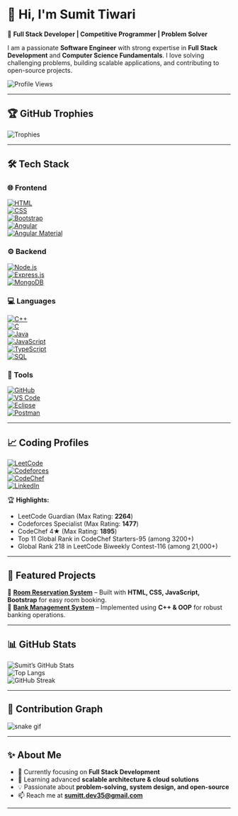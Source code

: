 # 👋 Hi, I'm Sumit Tiwari  

🚀 **Full Stack Developer | Competitive Programmer | Problem Solver**  

I am a passionate **Software Engineer** with strong expertise in **Full Stack Development** and **Computer Science Fundamentals**. I love solving challenging problems, building scalable applications, and contributing to open-source projects.  

![Profile Views](https://komarev.com/ghpvc/?username=Sumit-Dev35&label=Profile%20views&color=0e75b6&style=flat)  

---

## 🏆 GitHub Trophies  

![Trophies](https://github-profile-trophy.vercel.app/?username=Sumit-Dev35&theme=radical&margin-w=15&margin-h=15&no-frame=true&column=7)  

---

## 🛠️ Tech Stack  

### 🌐 Frontend  
[![HTML](https://img.shields.io/badge/HTML5-E34F26?style=for-the-badge&logo=html5&logoColor=white)]()  
[![CSS](https://img.shields.io/badge/CSS3-1572B6?style=for-the-badge&logo=css3&logoColor=white)]()  
[![Bootstrap](https://img.shields.io/badge/Bootstrap-563D7C?style=for-the-badge&logo=bootstrap&logoColor=white)]()  
[![Angular](https://img.shields.io/badge/Angular-DD0031?style=for-the-badge&logo=angular&logoColor=white)]()  
[![Angular Material](https://img.shields.io/badge/Angular%20Material-757575?style=for-the-badge&logo=angular&logoColor=white)]()  

### ⚙️ Backend  
[![Node.js](https://img.shields.io/badge/Node.js-339933?style=for-the-badge&logo=node.js&logoColor=white)]()  
[![Express.js](https://img.shields.io/badge/Express.js-000000?style=for-the-badge&logo=express&logoColor=white)]()  
[![MongoDB](https://img.shields.io/badge/MongoDB-47A248?style=for-the-badge&logo=mongodb&logoColor=white)]()  

### 💻 Languages  
[![C++](https://img.shields.io/badge/C++-00599C?style=for-the-badge&logo=c%2b%2b&logoColor=white)]()  
[![C](https://img.shields.io/badge/C-00599C?style=for-the-badge&logo=c&logoColor=white)]()  
[![Java](https://img.shields.io/badge/Java-007396?style=for-the-badge&logo=java&logoColor=white)]()  
[![JavaScript](https://img.shields.io/badge/JavaScript-F7DF1E?style=for-the-badge&logo=javascript&logoColor=black)]()  
[![TypeScript](https://img.shields.io/badge/TypeScript-007ACC?style=for-the-badge&logo=typescript&logoColor=white)]()  
[![SQL](https://img.shields.io/badge/SQL-336791?style=for-the-badge&logo=postgresql&logoColor=white)]()  

### 🧰 Tools  
[![GitHub](https://img.shields.io/badge/GitHub-181717?style=for-the-badge&logo=github&logoColor=white)](https://github.com/Sumit-Dev35)  
[![VS Code](https://img.shields.io/badge/VS%20Code-0078d7?style=for-the-badge&logo=visual-studio-code&logoColor=white)]()  
[![Eclipse](https://img.shields.io/badge/Eclipse-2C2255?style=for-the-badge&logo=eclipse&logoColor=white)]()  
[![Postman](https://img.shields.io/badge/Postman-FF6C37?style=for-the-badge&logo=postman&logoColor=white)]()  

---

## 📈 Coding Profiles  

[![LeetCode](https://img.shields.io/badge/LeetCode-FFA116?style=for-the-badge&logo=leetcode&logoColor=white)](https://leetcode.com/u/Bitwise_Operator/)  
[![Codeforces](https://img.shields.io/badge/Codeforces-1F8ACB?style=for-the-badge&logo=codeforces&logoColor=white)](https://codeforces.com/profile/Bitwise_operator)  
[![CodeChef](https://img.shields.io/badge/CodeChef-5B4638?style=for-the-badge&logo=codechef&logoColor=white)](https://www.codechef.com/users/bitwise91)  
[![LinkedIn](https://img.shields.io/badge/LinkedIn-0A66C2?style=for-the-badge&logo=linkedin&logoColor=white)](https://www.linkedin.com/in/sumit-tiwari-b7a5b1222/)  

🏆 **Highlights:**  
- LeetCode Guardian (Max Rating: **2264**)  
- Codeforces Specialist (Max Rating: **1477**)  
- CodeChef 4★ (Max Rating: **1895**)  
- Top 11 Global Rank in CodeChef Starters-95 (among 3200+)  
- Global Rank 218 in LeetCode Biweekly Contest-116 (among 21,000+)  

---

## 📂 Featured Projects  

🔹 [**Room Reservation System**](https://github.com/SUMIT-TI/roombooking) – Built with **HTML, CSS, JavaScript, Bootstrap** for easy room booking.  
🔹 [**Bank Management System**](https://github.com/SUMIT-TI/Bank-Management-Solution) – Implemented using **C++ & OOP** for robust banking operations.  

---

## 📊 GitHub Stats  

![Sumit’s GitHub Stats](https://github-readme-stats.vercel.app/api?username=Sumit-Dev35&show_icons=true&theme=radical)  
![Top Langs](https://github-readme-stats.vercel.app/api/top-langs/?username=Sumit-Dev35&layout=compact&theme=radical)  
![GitHub Streak](https://streak-stats.demolab.com?user=Sumit-Dev35&theme=radical)  

---

## 🐍 Contribution Graph  

![snake gif](https://github.com/Sumit-Dev35/Sumit-Dev35/blob/output/snake.svg)
 

---

## ✨ About Me  

- 🔭 Currently focusing on **Full Stack Development**  
- 🌱 Learning advanced **scalable architecture & cloud solutions**  
- 💡 Passionate about **problem-solving, system design, and open-source**  
- 📫 Reach me at **sumitt.dev35@gmail.com**  

---

